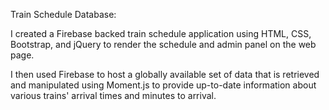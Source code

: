 Train Schedule Database: 

I created a Firebase backed train schedule application using HTML, CSS, Bootstrap, and jQuery to render the schedule and admin panel on the web page.

I then used Firebase to host a globally available set of data that is retrieved and manipulated using Moment.js to provide up-to-date information about various trains' arrival times and minutes to arrival.